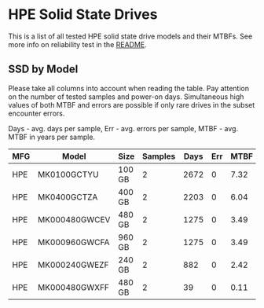 HPE Solid State Drives
======================

This is a list of all tested HPE solid state drive models and their MTBFs. See
more info on reliability test in the [README](https://github.com/bsdhw/SMART).

SSD by Model
------------

Please take all columns into account when reading the table. Pay attention on the
number of tested samples and power-on days. Simultaneous high values of both MTBF
and errors are possible if only rare drives in the subset encounter errors.

Days - avg. days per sample,
Err  - avg. errors per sample,
MTBF - avg. MTBF in years per sample.

| MFG       | Model              | Size   | Samples | Days  | Err   | MTBF |
|-----------|--------------------|--------|---------|-------|-------|------|
| HPE       | MK0100GCTYU        | 100 GB | 2       | 2672  | 0     | 7.32   |
| HPE       | MK0400GCTZA        | 400 GB | 2       | 2203  | 0     | 6.04   |
| HPE       | MK000480GWCEV      | 480 GB | 2       | 1275  | 0     | 3.49   |
| HPE       | MK000960GWCFA      | 960 GB | 2       | 1275  | 0     | 3.49   |
| HPE       | MK000240GWEZF      | 240 GB | 2       | 882   | 0     | 2.42   |
| HPE       | MK000480GWXFF      | 480 GB | 2       | 39    | 0     | 0.11   |
